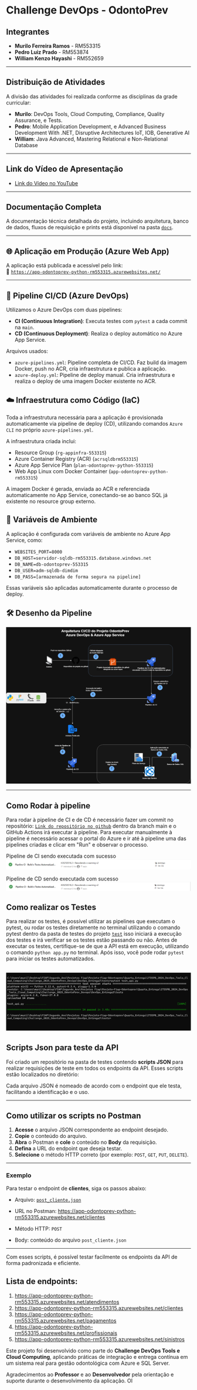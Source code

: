 # Challenge DevOps - OdontoPrev

## Integrantes

- **Murilo Ferreira Ramos** - RM553315  
- **Pedro Luiz Prado** - RM553874  
- **William Kenzo Hayashi** - RM552659

---

## Distribuição de Atividades

A divisão das atividades foi realizada conforme as disciplinas da grade curricular:

- **Murilo**: DevOps Tools, Cloud Computing, Compliance, Quality Assurance, e Tests.
- **Pedro**: Mobile Application Development, e Advanced Business Development With .NET, Disruptive Architectures IoT, IOB, Generative AI
- **William**: Java Advanced, Mastering Relational e Non-Relational Database

---


## Link do Vídeo de Apresentação

- [Link do Vídeo no YouTube](https://www.youtube.com/watch?v=60iEipKjBGI)

---

## Documentação Completa

A documentação técnica detalhada do projeto, incluindo arquitetura, banco de dados, fluxos de requisição e prints está disponível na pasta [`docs`](docs/).

---

## 🌐 Aplicação em Produção (Azure Web App)

A aplicação está publicada e acessível pelo link:  
🔗 [`https://app-odontoprev-python-rm553315.azurewebsites.net/`](https://app-odontoprev-python-rm553315.azurewebsites.net/)

---

## 🚀 Pipeline CI/CD (Azure DevOps)

Utilizamos o Azure DevOps com duas pipelines:

- **CI (Continuous Integration)**: Executa testes com `pytest` a cada commit na `main`.
- **CD (Continuous Deployment)**: Realiza o deploy automático no Azure App Service.

Arquivos usados:
- `azure-pipelines.yml`: Pipeline completa de CI/CD. Faz build da imagem Docker, push no ACR, cria infraestrutura e publica a aplicação.
- `azure-deploy.yml`: Pipeline de deploy manual. Cria infraestrutura e realiza o deploy de uma imagem Docker existente no ACR.


## ☁️ Infraestrutura como Código (IaC)

Toda a infraestrutura necessária para a aplicação é provisionada automaticamente via pipeline de deploy (CD), utilizando comandos `Azure CLI` no próprio `azure-pipelines.yml`.

A infraestrutura criada inclui:
- Resource Group (`rg-appinfra-553315`)
- Azure Container Registry (ACR) (`acrsqldbrm553315`)
- Azure App Service Plan (`plan-odontoprev-python-553315`)
- Web App Linux com Docker Container (`app-odontoprev-python-rm553315`)

A imagem Docker é gerada, enviada ao ACR e referenciada automaticamente no App Service, conectando-se ao banco SQL já existente no resource group externo.

## 🔐 Variáveis de Ambiente

A aplicação é configurada com variáveis de ambiente no Azure App Service, como:

- `WEBSITES_PORT=8000`  
- `DB_HOST=servidor-sqldb-rm553315.database.windows.net`  
- `DB_NAME=db-odontoprev-553315`  
- `DB_USER=adm-sqldb-dimdim`  
- `DB_PASS=[armazenada de forma segura na pipeline]`

Essas variáveis são aplicadas automaticamente durante o processo de deploy.


## 🛠️ Desenho da Pipeline

![Desenho da pipeline](docs/imagens/Sprint_4/DiagramaFinalNoturno.drawio.png)

---

## Como Rodar à pipeline

Para rodar à pipeline de CI e de CD é necessário fazer um commit no repositório: [`Link do repositório no github`](https://github.com/mulliru/Challenge_2025_OdontoPrev_Devops) dentro da branch main e o GitHub Actions irá executar à pipeline. Para executar manualmente à pipeline é necessário acessar o portal do Azure e ir até à pipeline uma das pipelines criadas e clicar em "Run" e observar o processo.

Pipeline de CI sendo executada com sucesso ![Pipeline CI rodando](docs/imagens/Sprint_4/pipelineCi.png)

Pipeline de CD sendo executada com sucesso ![Pipeline CD rodando](docs/imagens/Sprint_4/pipelineCD.png)


## Como realizar os Testes 

Para realizar os testes, é possível utilizar as pipelines que executam o pytest, ou rodar os testes diretamente no terminal utilizando o comando pytest dentro da pasta de testes do projeto [`test`](DevOps_Entrega3/tests/) isso iniciará a execução dos testes e irá verificar se os testes estão passando ou não. Antes de executar os testes, certifique-se de que a API está em execução, utilizando o comando `python app.py` no terminal. Após isso, você pode rodar `pytest` para iniciar os testes automatizados.

![Pytest](docs/imagens/Sprint_4/pytestSucesso.png)
---

## Scripts Json para teste da API

Foi criado um repositório na pasta de testes contendo **scripts JSON** para realizar requisições de teste em todos os endpoints da API. Esses scripts estão localizados no diretório:


Cada arquivo JSON é nomeado de acordo com o endpoint que ele testa, facilitando a identificação e o uso.

---

## Como utilizar os scripts no Postman 

1. **Acesse** o arquivo JSON correspondente ao endpoint desejado.
2. **Copie** o conteúdo do arquivo.
3. **Abra** o Postman e **cole** o conteúdo no **Body** da requisição.
4. **Defina** a URL do endpoint que deseja testar.
5. **Selecione** o método HTTP correto (por exemplo: `POST`, `GET`, `PUT`, `DELETE`).

---

### Exemplo

Para testar o endpoint de **clientes**, siga os passos abaixo:

- Arquivo: [`post_cliente.json`](DevOps_Entrega3/tests/json/post_cliente.json)
- URL no Postman: https://app-odontoprev-python-rm553315.azurewebsites.net/clientes

- Método HTTP: `POST`
- Body: conteúdo do arquivo `post_cliente.json`

---

Com esses scripts, é possível testar facilmente os endpoints da API de forma padronizada e eficiente.

## Lista de endpoints:
1. https://app-odontoprev-python-rm553315.azurewebsites.net/atendimentos
2. https://app-odontoprev-python-rm553315.azurewebsites.net/clientes
3. https://app-odontoprev-python-rm553315.azurewebsites.net/pagamentos
4. https://app-odontoprev-python-rm553315.azurewebsites.net/profissionais
5. https://app-odontoprev-python-rm553315.azurewebsites.net/sinistros


Este projeto foi desenvolvido como parte do **Challenge DevOps Tools e Cloud Computing**, aplicando práticas de integração e entrega contínua em um sistema real para gestão odontológica com Azure e SQL Server.

Agradecimentos ao **Professor** e ao **Desenvolvedor** pela orientação e suporte durante o desenvolvimento da aplicação. OI
